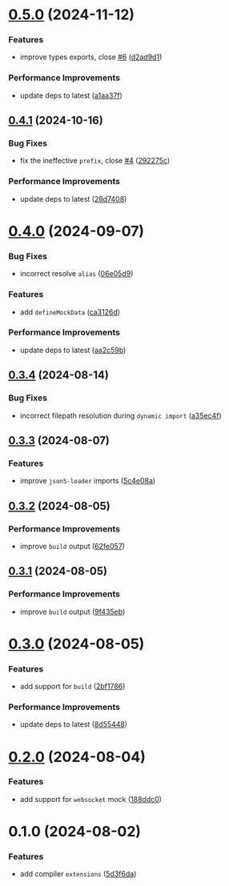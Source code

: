 # [0.5.0](https://github.com/pengzhanbo/rspack-plugin-mock/compare/v0.4.1...v0.5.0) (2024-11-12)


### Features

* improve types exports, close [#6](https://github.com/pengzhanbo/rspack-plugin-mock/issues/6) ([d2ad9d1](https://github.com/pengzhanbo/rspack-plugin-mock/commit/d2ad9d1b560c31353ccdd3c785e7f2f0bc4a54ee))


### Performance Improvements

* update deps to latest ([a1aa37f](https://github.com/pengzhanbo/rspack-plugin-mock/commit/a1aa37f44a7e8c45007e56b1cc429ddf827db6a2))



## [0.4.1](https://github.com/pengzhanbo/rspack-plugin-mock/compare/v0.4.0...v0.4.1) (2024-10-16)


### Bug Fixes

* fix the ineffective `prefix`, close [#4](https://github.com/pengzhanbo/rspack-plugin-mock/issues/4) ([292275c](https://github.com/pengzhanbo/rspack-plugin-mock/commit/292275cb1403de8075ea4bbb213b05c8f95c8285))


### Performance Improvements

* update deps to latest ([28d7408](https://github.com/pengzhanbo/rspack-plugin-mock/commit/28d74082414b3600f819cb51e18a61476297aa35))



# [0.4.0](https://github.com/pengzhanbo/rspack-plugin-mock/compare/v0.3.4...v0.4.0) (2024-09-07)


### Bug Fixes

* incorrect resolve `alias` ([06e05d9](https://github.com/pengzhanbo/rspack-plugin-mock/commit/06e05d9d8cab4ec4766659c8bb04b0d3d738065d))


### Features

* add `defineMockData` ([ca3126d](https://github.com/pengzhanbo/rspack-plugin-mock/commit/ca3126d5f86e4b0d5b7758fa847bc16749eb5333))


### Performance Improvements

* update deps to latest ([aa2c59b](https://github.com/pengzhanbo/rspack-plugin-mock/commit/aa2c59b6d5d9f2e3ed51379cde3be56b0a5a4f89))



## [0.3.4](https://github.com/pengzhanbo/rspack-plugin-mock/compare/v0.3.3...v0.3.4) (2024-08-14)


### Bug Fixes

* incorrect filepath resolution during `dynamic import` ([a35ec4f](https://github.com/pengzhanbo/rspack-plugin-mock/commit/a35ec4fb6b3a5fbac790325ecc98f2a528305d91))



## [0.3.3](https://github.com/pengzhanbo/rspack-plugin-mock/compare/v0.3.2...v0.3.3) (2024-08-07)


### Features

* improve `json5-loader` imports ([5c4e08a](https://github.com/pengzhanbo/rspack-plugin-mock/commit/5c4e08a92e38317c57f67a2cf8a8500c732d7bb4))



## [0.3.2](https://github.com/pengzhanbo/rspack-plugin-mock/compare/v0.3.1...v0.3.2) (2024-08-05)


### Performance Improvements

* improve `build` output ([62fe057](https://github.com/pengzhanbo/rspack-plugin-mock/commit/62fe05799f392414f6f95f13455f755bd0ef676d))



## [0.3.1](https://github.com/pengzhanbo/rspack-plugin-mock/compare/v0.3.0...v0.3.1) (2024-08-05)


### Performance Improvements

* improve `build` output ([9f435eb](https://github.com/pengzhanbo/rspack-plugin-mock/commit/9f435ebb84aa9043b2dbebd9a583eafa967a0ae8))



# [0.3.0](https://github.com/pengzhanbo/rspack-plugin-mock/compare/v0.2.0...v0.3.0) (2024-08-05)


### Features

* add support for `build` ([2bf1786](https://github.com/pengzhanbo/rspack-plugin-mock/commit/2bf1786a6beefc7a071f2a966dba565ea561bab8))


### Performance Improvements

* update deps to latest ([8d55448](https://github.com/pengzhanbo/rspack-plugin-mock/commit/8d554482b33665bb0669635a097d8a6adf16be4e))



# [0.2.0](https://github.com/pengzhanbo/rspack-plugin-mock/compare/v0.1.0...v0.2.0) (2024-08-04)


### Features

* add support for `websocket` mock ([188ddc0](https://github.com/pengzhanbo/rspack-plugin-mock/commit/188ddc0f78f6ce7c7b2fc82f0fe8a5b7515f36dd))



# 0.1.0 (2024-08-02)


### Features

* add compiler `extensions` ([5d3f6da](https://github.com/pengzhanbo/rspack-plugin-mock/commit/5d3f6dada83ed69e56b028b5aa4ad6d40f6890b0))



